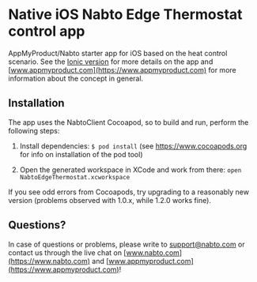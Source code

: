 # Native iOS Nabto Edge Thermostat control app

AppMyProduct/Nabto starter app for iOS based on the heat control scenario. See the [Ionic
version](https://github.com/nabto/ionic-starter-nabto) for more details on the app and
[www.appmyproduct.com](https://www.appmyproduct.com) for more information about the concept in general.

## Installation

The app uses the NabtoClient Cocoapod, so to build and run, perform the following steps:

1. Install dependencies: `$ pod install` (see https://www.cocoapods.org for info on installation of the pod tool)

2. Open the generated workspace in XCode and work from there: `open NabtoEdgeThermostat.xcworkspace`

If you see odd errors from Cocoapods, try upgrading to a reasonably new version (problems observed with 1.0.x, while 1.2.0 works fine).

## Questions?

In case of questions or problems, please write to support@nabto.com or contact us through the live chat on [www.nabto.com](https://www.nabto.com) and [www.appmyproduct.com](https://www.appmyproduct.com)!